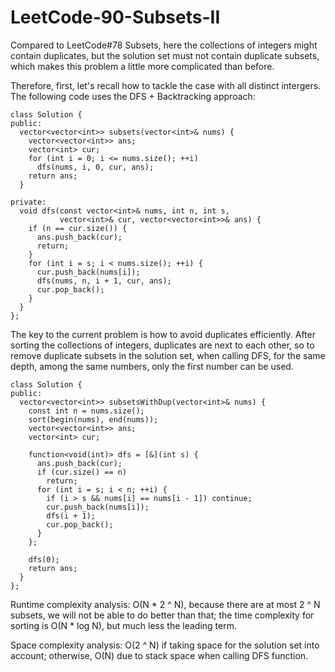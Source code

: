 # LeetCode-90-Subsets-II

Compared to LeetCode#78 Subsets, here the collections of integers might contain duplicates, but the solution set must not contain duplicate subsets, which makes this problem a little more complicated than before.

Therefore, first, let's recall how to tackle the case with all distinct intergers.  The following code uses the DFS + Backtracking approach:
```
class Solution {
public:
  vector<vector<int>> subsets(vector<int>& nums) {
    vector<vector<int>> ans;
    vector<int> cur;
    for (int i = 0; i <= nums.size(); ++i)
      dfs(nums, i, 0, cur, ans);
    return ans;
  }

private:  
  void dfs(const vector<int>& nums, int n, int s, 
           vector<int>& cur, vector<vector<int>>& ans) {
    if (n == cur.size()) {
      ans.push_back(cur);
      return;
    }
    for (int i = s; i < nums.size(); ++i) {
      cur.push_back(nums[i]);
      dfs(nums, n, i + 1, cur, ans);
      cur.pop_back();
    }
  }
};
```

The key to the current problem is how to avoid duplicates efficiently.  After sorting the collections of integers, duplicates are next to each other, so to remove duplicate subsets in the solution set, when calling DFS, for the same depth, among the same numbers, only the first number can be used.
```
class Solution {
public:
  vector<vector<int>> subsetsWithDup(vector<int>& nums) {
    const int n = nums.size();
    sort(begin(nums), end(nums));
    vector<vector<int>> ans;
    vector<int> cur;
   
    function<void(int)> dfs = [&](int s) {
      ans.push_back(cur);
      if (cur.size() == n)
        return;      
      for (int i = s; i < n; ++i) {
        if (i > s && nums[i] == nums[i - 1]) continue;
        cur.push_back(nums[i]);
        dfs(i + 1);
        cur.pop_back();
      }
    };

    dfs(0);
    return ans;
  }
};
```

Runtime complexity analysis: O(N * 2 ^ N), because there are at most 2 ^ N subsets, we will not be able to do better than that; the time complexity for sorting is O(N * log N), but much less the leading term.

Space complexity analysis: O(2 ^ N) if taking space for the solution set into account; otherwise, O(N) due to stack space when calling DFS function.
